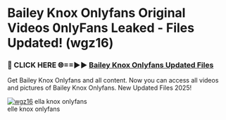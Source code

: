 # Bailey Knox Onlyfans Original Videos 0nlyFans Leaked - Files Updated! (wgz16)

<h3>🔴 CLICK HERE 🌐==►► <a href="https://tinyurl.com/3hn5wdd3" rel="nofollow">Bailey Knox Onlyfans Updated Files</a></h3>

Get Bailey Knox Onlyfans and all content. Now you can access all videos and pictures of Bailey Knox Onlyfans. New Updated Files 2025!

[![wgz16](https://i.imgur.com/4HnBqBT.gif)](https://tinyurl.com/3hn5wdd3)
ella knox onlyfans<br>
elle knox onlyfans